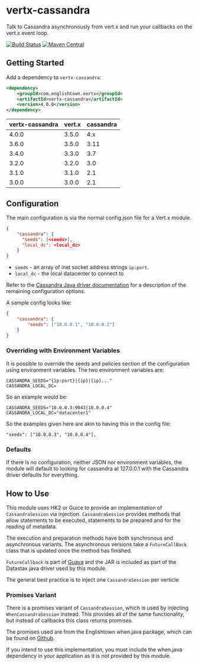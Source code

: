 # vertx-cassandra

Talk to Cassandra asynchronously from vert.x and run your callbacks on the vert.x event loop.

[![Build Status](http://img.shields.io/travis/ef-labs/vertx-cassandra.svg?maxAge=2592000&style=flat-square)](https://travis-ci.org/ef-labs/vertx-cassandra)
[![Maven Central](https://img.shields.io/maven-central/v/com.englishtown.vertx/vertx-cassandra.svg?maxAge=2592000&style=flat-square)](https://maven-badges.herokuapp.com/maven-central/com.englishtown.vertx/vertx-cassandra/)

## Getting Started

Add a dependency to `vertx-cassandra`:

```xml
<dependency>
    <groupId>com.englishtown.vertx</groupId>
    <artifactId>vertx-cassandra</artifactId>
    <version>4.0.0</version>
</dependency>
```

| vertx-cassandra | vert.x | cassandra |
|-----------------|--------|-----------|
| 4.0.0           | 3.5.0  | 4.x       |
| 3.6.0           | 3.5.0  | 3.11      |
| 3.4.0           | 3.3.0  | 3.7       |
| 3.2.0           | 3.2.0  | 3.0       |
| 3.1.0           | 3.1.0  | 2.1       |
| 3.0.0           | 3.0.0  | 2.1       |

## Configuration
The main configuration is via the normal config.json file for a Vert.x module. 

```json
{
    "cassandra": {
      "seeds": [<seeds>],
      "local_dc": <local_dc>
    }
}
```

* `seeds` - an array of inet socket address strings `ip:port`.
* `local_dc` - the local datacenter to connect to

Refer to the [Cassandra Java driver documentation](http://www.datastax.com/documentation/developer/java-driver/2.0/index.html) for a description of the remaining configuration options.


A sample config looks like:

```json
{
    "cassandra": {
        "seeds": ["10.0.0.1", "10.0.0.2"]
    }
}
```

### Overriding with Environment Variables

It is possible to override the seeds and policies section of the configuration using environment variables. The two environment variables are:

    CASSANDRA_SEEDS="{ip:port}|{ip}|{ip}..."
    CASSANDRA_LOCAL_DC=
    
So an example would be:

    CASSANDRA_SEEDS="10.0.0.3:9043|10.0.0.4"
    CASSANDRA_LOCAL_DC="datacenter1"

So the examples given here are akin to having this in the config file:

    "seeds": ["10.0.0.3", "10.0.0.4"],

    
### Defaults

If there is no configuration, neither JSON nor environment variables, the module will default to looking for cassandra at 127.0.0.1 with the Cassandra driver defaults for everything.


## How to Use

This module uses HK2 or Guice to provide an implementation of `CassandraSession` via injection. `CassandraSession` provides methods that allow statements to be executed, statements to be prepared and for the reading of metadata.

The execution and preparation methods have both synchronous and asynchronous variants. The asynchronous versions take a `FutureCallBack` class that is updated once the method has finished.

`FutureCallback` is part of [Guava](http://docs.guava-libraries.googlecode.com/git/javadoc/com/google/common/util/concurrent/FutureCallback.html) and the JAR is included as part of the Datastax java driver used by this module.

The general best practice is to inject one `CassandraSession` per verticle.


### Promises Variant

There is a promises variant of `CassandraSession`, which is used by injecting `WhenCassandraSession` instead. This provides all of the same functionality, but instead of callbacks this class returns promises.

The promises used are from the Englishtown when.java package, which can be found on [Github](https://github.com/englishtown/when.java). 

If you intend to use this implementation, you must include the when.java dependency in your application as it is not provided by this module.
